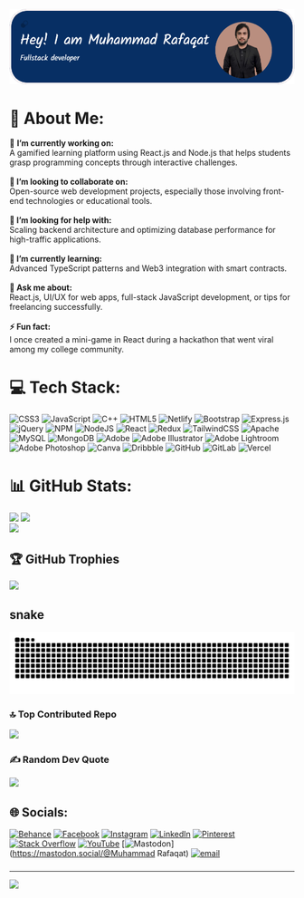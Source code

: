 

<img src="./github-header-image (2).png"></img>

# 💫 About Me:
🔭 <b>I’m currently working on:</b><br>A gamified learning platform using React.js and Node.js that helps students grasp programming concepts through interactive challenges.<br><br> <b>👯 I’m looking to collaborate on:</b><br>Open-source web development projects, especially those involving front-end technologies or educational tools.<br><br><b>🤝 I’m looking for help with:</b><br>Scaling backend architecture and optimizing database performance for high-traffic applications.<br><br><b>🌱 I’m currently learning:</b><br>Advanced TypeScript patterns and Web3 integration with smart contracts.<br><br><b>💬 Ask me about:</b><br>React.js, UI/UX for web apps, full-stack JavaScript development, or tips for freelancing successfully.<br><br><b>⚡ Fun fact:</b><br>I once created a mini-game in React during a hackathon that went viral among my college community.

# 💻 Tech Stack:
![CSS3](https://img.shields.io/badge/css3-%231572B6.svg?style=plastic&logo=css3&logoColor=white) ![JavaScript](https://img.shields.io/badge/javascript-%23323330.svg?style=plastic&logo=javascript&logoColor=%23F7DF1E) ![C++](https://img.shields.io/badge/c++-%2300599C.svg?style=plastic&logo=c%2B%2B&logoColor=white) ![HTML5](https://img.shields.io/badge/html5-%23E34F26.svg?style=plastic&logo=html5&logoColor=white) ![Netlify](https://img.shields.io/badge/netlify-%23000000.svg?style=plastic&logo=netlify&logoColor=#00C7B7) ![Bootstrap](https://img.shields.io/badge/bootstrap-%238511FA.svg?style=plastic&logo=bootstrap&logoColor=white) ![Express.js](https://img.shields.io/badge/express.js-%23404d59.svg?style=plastic&logo=express&logoColor=%2361DAFB) ![jQuery](https://img.shields.io/badge/jquery-%230769AD.svg?style=plastic&logo=jquery&logoColor=white) ![NPM](https://img.shields.io/badge/NPM-%23CB3837.svg?style=plastic&logo=npm&logoColor=white) ![NodeJS](https://img.shields.io/badge/node.js-6DA55F?style=plastic&logo=node.js&logoColor=white) ![React](https://img.shields.io/badge/react-%2320232a.svg?style=plastic&logo=react&logoColor=%2361DAFB) ![Redux](https://img.shields.io/badge/redux-%23593d88.svg?style=plastic&logo=redux&logoColor=white) ![TailwindCSS](https://img.shields.io/badge/tailwindcss-%2338B2AC.svg?style=plastic&logo=tailwind-css&logoColor=white) ![Apache](https://img.shields.io/badge/apache-%23D42029.svg?style=plastic&logo=apache&logoColor=white) ![MySQL](https://img.shields.io/badge/mysql-4479A1.svg?style=plastic&logo=mysql&logoColor=white) ![MongoDB](https://img.shields.io/badge/MongoDB-%234ea94b.svg?style=plastic&logo=mongodb&logoColor=white) ![Adobe](https://img.shields.io/badge/adobe-%23FF0000.svg?style=plastic&logo=adobe&logoColor=white) ![Adobe Illustrator](https://img.shields.io/badge/adobe%20illustrator-%23FF9A00.svg?style=plastic&logo=adobe%20illustrator&logoColor=white) ![Adobe Lightroom](https://img.shields.io/badge/Adobe%20Lightroom-31A8FF.svg?style=plastic&logo=Adobe%20Lightroom&logoColor=white) ![Adobe Photoshop](https://img.shields.io/badge/adobe%20photoshop-%2331A8FF.svg?style=plastic&logo=adobe%20photoshop&logoColor=white) ![Canva](https://img.shields.io/badge/Canva-%2300C4CC.svg?style=plastic&logo=Canva&logoColor=white) ![Dribbble](https://img.shields.io/badge/Dribbble-EA4C89?style=plastic&logo=dribbble&logoColor=white) ![GitHub](https://img.shields.io/badge/github-%23121011.svg?style=plastic&logo=github&logoColor=white) ![GitLab](https://img.shields.io/badge/gitlab-%23181717.svg?style=plastic&logo=gitlab&logoColor=white) ![Vercel](https://img.shields.io/badge/vercel-%23000000.svg?style=plastic&logo=vercel&logoColor=white)

# 📊 GitHub Stats:
![](https://github-readme-stats.vercel.app/api?username=rafaqat02&theme=dark&hide_border=false&include_all_commits=true&count_private=false)
![](https://nirzak-streak-stats.vercel.app/?user=rafaqat02&theme=dark&hide_border=false)<br/>
![](https://github-readme-stats.vercel.app/api/top-langs/?username=rafaqat02&theme=dark&hide_border=false&include_all_commits=true&count_private=false&layout=compact)

## 🏆 GitHub Trophies
![](https://github-profile-trophy.vercel.app/?username=rafaqat02&theme=merko&no-frame=false&no-bg=false&margin-w=4)

## snake
<picture>
<source media="(prefers-color-scheme: dark)" srcset="ttps://raw.githubusercontent.com/rafaqat02/rafaqat02/output/snake.svg"></source>
<source media="(prefers-color-scheme: light)" srcset="ttps://raw.githubusercontent.com/rafaqat02/rafaqat02/output/snake.svg"></source>
<img src="https://raw.githubusercontent.com/rafaqat02/rafaqat02/output/snake.svg" alt="Snake animation" />
</picture>



### 🔝 Top Contributed Repo
![](https://github-contributor-stats.vercel.app/api?username=rafaqat02&limit=5&theme=dark&combine_all_yearly_contributions=true)


### ✍️ Random Dev Quote
![](https://quotes-github-readme.vercel.app/api?type=horizontal&theme=merko)


## 🌐 Socials:
[![Behance](https://img.shields.io/badge/Behance-1769ff?logo=behance&logoColor=white)](https://behance.net/m_rafaqat) [![Facebook](https://img.shields.io/badge/Facebook-%231877F2.svg?logo=Facebook&logoColor=white)](https://facebook.com/Codewithrafaqat) [![Instagram](https://img.shields.io/badge/Instagram-%23E4405F.svg?logo=Instagram&logoColor=white)](https://instagram.com/Codewithrafaqat) [![LinkedIn](https://img.shields.io/badge/LinkedIn-%230077B5.svg?logo=linkedin&logoColor=white)](https://linkedin.com/in/muhammad-rafaqat-ali) [![Pinterest](https://img.shields.io/badge/Pinterest-%23E60023.svg?logo=Pinterest&logoColor=white)](https://pinterest.com/Codewithrafaqat) [![Stack Overflow](https://img.shields.io/badge/-Stackoverflow-FE7A16?logo=stack-overflow&logoColor=white)](https://stackoverflow.com/users/M.Rafaqat) [![YouTube](https://img.shields.io/badge/YouTube-%23FF0000.svg?logo=YouTube&logoColor=white)](https://youtube.com/@codewithrafaqat ) [![Mastodon](https://img.shields.io/badge/-MASTODON-%232B90D9?logo=mastodon&logoColor=white)](https://mastodon.social/@Muhammad Rafaqat) [![email](https://img.shields.io/badge/Email-D14836?logo=gmail&logoColor=white)](mailto:rafaqatalimrafaqat@gmail.com) 
###
---
[![](https://visitcount.itsvg.in/api?id=rafaqat02&icon=10&color=13)](https://visitcount.itsvg.in)

<!-- Proudly created with GPRM ( https://gprm.itsvg.in ) -->

